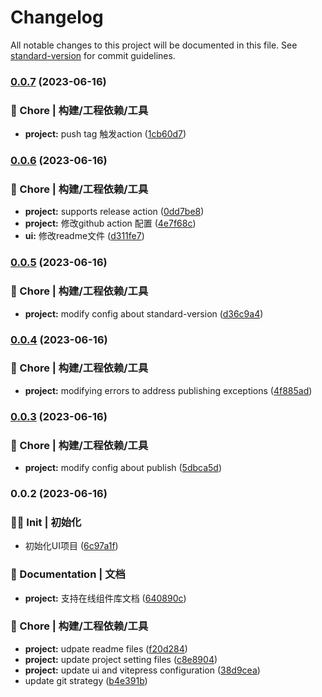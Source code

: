 # Changelog

All notable changes to this project will be documented in this file. See [standard-version](https://github.com/conventional-changelog/standard-version) for commit guidelines.

### [0.0.7](https://github.com/xmetaki/SpicyRabbit/compare/v0.0.6...v0.0.7) (2023-06-16)


### 🚀 Chore | 构建/工程依赖/工具

* **project:** push tag 触发action ([1cb60d7](https://github.com/xmetaki/SpicyRabbit/commit/1cb60d7f61f98076c5dbb0cbb2de44c7f400e5ea))

### [0.0.6](https://github.com/xmetaki/SpicyRabbit/compare/v0.0.5...v0.0.6) (2023-06-16)


### 🚀 Chore | 构建/工程依赖/工具

* **project:** supports  release action ([0dd7be8](https://github.com/xmetaki/SpicyRabbit/commit/0dd7be813e01fdf020c17ed81dd58b034cdd10dc))
* **project:** 修改github action 配置 ([4e7f68c](https://github.com/xmetaki/SpicyRabbit/commit/4e7f68cd95f1cc7091e997fe802cf30bb64d853f))
* **ui:** 修改readme文件 ([d311fe7](https://github.com/xmetaki/SpicyRabbit/commit/d311fe7603b8ff0994b8a35c90553b7dceb3f9f2))

### [0.0.5](https://github.com/xmetaki/SpicyRabbit/compare/v0.0.4...v0.0.5) (2023-06-16)


### 🚀 Chore | 构建/工程依赖/工具

* **project:** modify config about standard-version ([d36c9a4](https://github.com/xmetaki/SpicyRabbit/commit/d36c9a4d5aa99f95490bde151849b4e63e9a2bc1))

### [0.0.4](https://github.com/xmetaki/SpicyRabbit/compare/v0.0.3...v0.0.4) (2023-06-16)


### 🚀 Chore | 构建/工程依赖/工具

* **project:** modifying errors to address publishing exceptions ([4f885ad](https://github.com/xmetaki/SpicyRabbit/commit/4f885ad74643bf0b5be1e8c4a4653312f0b85dc3))

### [0.0.3](https://github.com/xmetaki/SpicyRabbit/compare/v0.0.2...v0.0.3) (2023-06-16)


### 🚀 Chore | 构建/工程依赖/工具

* **project:** modify config about publish ([5dbca5d](https://github.com/xmetaki/SpicyRabbit/commit/5dbca5d7dc6939b6c46d09f1ace8582a67cfff8e))

### 0.0.2 (2023-06-16)


### 😶‍🌫️ Init | 初始化

* 初始化UI项目 ([6c97a1f](https://github.com/xmetaki/SpicyRabbit/commit/6c97a1fd42859d6cf874b492f2b1cfdcd0c51125))


### 📖 Documentation | 文档

* **project:** 支持在线组件库文档 ([640890c](https://github.com/xmetaki/SpicyRabbit/commit/640890cdabc5fdda8e351a6ac240ae5ca9bbe514))


### 🚀 Chore | 构建/工程依赖/工具

* **project:** udpate readme files ([f20d284](https://github.com/xmetaki/SpicyRabbit/commit/f20d2844239751eae0da7a20bbfa926513d05043))
* **project:** update project setting files ([c8e8904](https://github.com/xmetaki/SpicyRabbit/commit/c8e89041d2c9e0bdbc1ccb577429b408709d349e))
* **project:** update ui and vitepress configuration ([38d9cea](https://github.com/xmetaki/SpicyRabbit/commit/38d9cea773fc706fc2785038a1ce06517c963627))
* update git strategy ([b4e391b](https://github.com/xmetaki/SpicyRabbit/commit/b4e391b1c12604e32c422f9cd568e431aa4da840))
